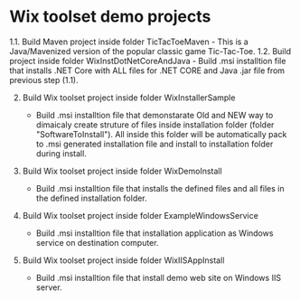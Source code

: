 # Wix toolset demo projects

1.1. Build Maven project inside folder TicTacToeMaven
    - This is a Java/Mavenized version of the popular classic game Tic-Tac-Toe.
1.2. Build project inside folder WixInstDotNetCoreAndJava 
    - Build .msi installtion file that installs .NET Core with ALL files for .NET CORE and Java .jar file from previous step (1.1).

2. Build Wix toolset project inside folder WixInstallerSample
   - Build .msi installtion file that demonstarate Old and NEW way to dimaicaly create struture of files inside installation folder (folder "SoftwareToInstall"). All inside this folder will be automatically pack to .msi generated installation file and install to installation folder during install.

3. Build Wix toolset project inside folder WixDemoInstall
   - Build .msi installtion file that installs the defined files and all files in the defined installation folder.

4. Build Wix toolset project inside folder ExampleWindowsService
   - Build .msi installtion file that installation application as Windows service on destination computer.

5. Build Wix toolset project inside folder WixIISAppInstall
   - Build .msi installtion file that install demo web site on Windows IIS server.
   
